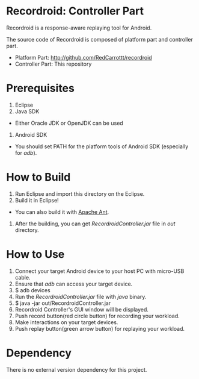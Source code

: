 # Recordroid: Controller Part
Recordroid is a response-aware replaying tool for Android.

The source code of Recordroid is composed of platform part and controller part.
* Platform Part: http://github.com/RedCarrottt/recordroid
* Controller Part: This repository

# Prerequisites
1. Eclipse
1. Java SDK
  * Either Oracle JDK or OpenJDK can be used
1. Android SDK
  * You should set PATH for the platform tools of Android SDK (especially for _adb_).

# How to Build
1. Run Eclipse and import this directory on the Eclipse.
1. Build it in Eclipse!
  * You can also build it with [Apache Ant](http://ant.apache.org/).
1. After the building, you can get _RecordroidController.jar_ file in _out_ directory.
  
# How to Use
1. Connect your target Android device to your host PC with micro-USB cable.
1. Ensure that _adb_ can access your target device.
  1. $ adb devices
1. Run the _RecordroidController.jar_ file with _java_ binary.
  1. $ java -jar out/RecordroidController.jar
1. Recordroid Controller's GUI window will be displayed.
1. Push record button(red circle button) for recording your workload.
1. Make interactions on your target devices.
1. Push replay button(green arrow button) for replaying your workload.

# Dependency
There is no external version dependency for this project.

